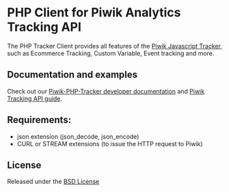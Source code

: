 # PHP Client for Piwik Analytics Tracking API

The PHP Tracker Client provides all features of the [Piwik Javascript Tracker](http://developer.piwik.org/api-reference/tracking-javascript), 
such as Ecommerce Tracking, Custom Variable, Event tracking and more. 

## Documentation and examples 
Check out our [Piwik-PHP-Tracker developer documentation](http://developer.piwik.org/api-reference/PHP-Piwik-Tracker) and 
[Piwik Tracking API guide](http://piwik.org/docs/tracking-api/).

## Requirements:
* json extension (json_decode, json_encode)
* CURL or STREAM extensions (to issue the HTTP request to Piwik)

## License

Released under the [BSD License](http://www.opensource.org/licenses/bsd-license.php)